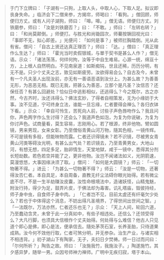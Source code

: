 
> 于门下立牌曰：​「子湖有一只狗，上取人头，中取人心，下取人足。拟议即丧身失命。​」临济会下二僧来参，方揭帘，师喝曰：​「看狗。​」僧回顾，师便归方丈。或有人问子湖狗，师曰：​「嗥。嗥。​」僧无语。师便归方丈。刘铁磨参，师曰：​「汝是刘铁磨否？​」曰：​「不敢。​」师曰：​「左转右转？​」曰：​「和尚莫颠倒。​」师便打。与胜光和尚锄园次，师驀按镢回视光曰：​「事即不无，拟心即差。​」光便问：​「如何是事？​」被师拦胸踏倒。光从此有省。僧问：​「自古上贤还达真正理否？​」师曰：​「达。​」僧曰：​「真正理作么生达？​」师曰：​「霍光当时卖假银城，与單于契书是甚么人作？​」僧无语。示众：​「诸法荡荡，何绊何拘，汝等于中自生难易。心源一统，绵亘十方，上上根人自然明白。不见南泉道：如斯痴钝，世且还稀，历历分明，有无不是。只少个丈夫之志，致见如斯疲劳。汝欲得易会么？自古及今，未曾有一个凡夫圣人出现汝前，亦无有一善语恶语到汝分上。为甚么故？为善善无形，为恶恶无相。既已无我，把甚么为善恶，立那个是凡圣？汝信否？还保任否？有甚么回避处？恰似日中逃影相似，还逃得么？今之既尔，古之亦然，今古齐时，汝还讳得么？佛法玄妙，了得者自相策发，无为小缘妨于大事。汝不见道，宁可终身立法，谁能一旦忘缘，仁者要得会禅么？各归衣钵下看。​」示众：​「幸自可怜生，苦死向人前，讨些子声色唇吻作么？我且问你，声色两字作么生讨得？还会么？我道声色如泡，为复为你说破，为复为你讨声色。试商量看，莫生容易，志刚用心。若了根源，终非他物。臂如圆镜，男来男现，女来女彰。乃至僧俗青黄山河万物，隨其色相，一镜传辉。不可是镜有多般，但能映物而露。仁者还识得镜未？若不识镜，尽被男女青黄山河类等碍汝光明，有甚么出气处？若识镜去，乃至青黄男女，大地山河，有想无想，四足多足，胎卵情生，天堂地獄，咸于一镜中，悉得其分剂长短劫数。若色若空并能了之，更非他物。汝岂不闻诸法如义，光阴箭速，莫漫悠悠，大事因缘决须了取。​」僧问：​「如何是大圆镜？​」师云：​「一切物著不得。​」进云：​「为甚么一切物著不得？​」师云：​「汝是一切物，还著得汝否仁者。本自具足，本自周备，直教无纤尘法碍你眼光始得。若有微尘底不尽，不是一生半劫赚汝皮囊，汝性命根境法中，造诸妖怪，山精鬼魅，附汝行持，得少为足，鼓弄片皮，于佛法却为毒害。讥礼塔庙，毁彼持经，师子身中虫，自食师子身中肉。​」​「仁者岂不见，目前太虗还有纤毫欠少处么？若也于中体得这个消息，不妨出得凡圣境界，了得世间出世间之智。​」​「一法既尔，万法亦然，仁者还乐也无？​」示众：​「天上人间，轮回六道，乃至蠢动含灵，未曾于此一分真如中，有些子相违处。还信么？还领受得么？大凡行脚，也须具大信根作个丈夫始得。何处得与么难信？他古人只见道个即心是佛，即心是法，便承信去。隨处茅茨石室，长养圣胎，只待道果成熟。汝今何不效他行取，仁者可煞分明，并无参杂。治生产业，与诸实相不相违背。​」初子湖山下有陶家，无子，夫妇日夕焚祷。师一日过而问曰：​「尔何所祈？​」陶告之故。师曰：​「汝施我竹，我施汝子。​」陶遂施竹。其夕感异梦，随举一男。众因号师神力禅师。广明中无疾归寂，塔于本山。
